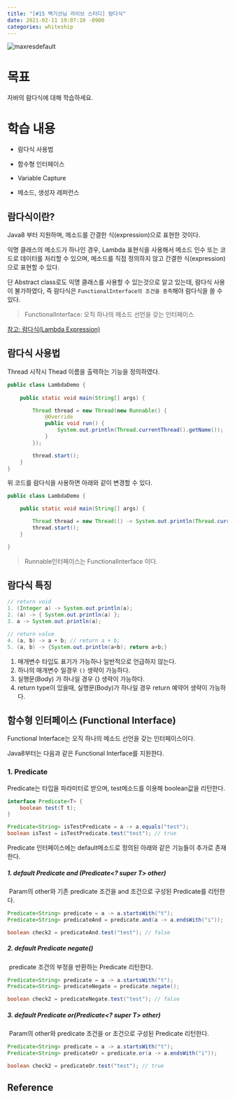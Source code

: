 ```yaml
---
title: "[#15 백기선님 라이브 스터디] 람다식"
date: 2021-02-11 19:07:10 -0900
categories: whiteship
---
```




![maxresdefault](https://user-images.githubusercontent.com/37217320/106457066-c5898a80-64d1-11eb-9cf2-22830bd214cc.jpg)

# 목표

자바의 람다식에 대해 학습하세요.

# 학습 내용
* 람다식 사용법

* 함수형 인터페이스

* Variable Capture

* 메소드, 생성자 레퍼런스

  

## 람다식이란?

Java8 부터 지원하며, 메소드를 간결한 식(expression)으로 표현한 것이다.

익명 클래스의 메소드가 하나인 경우, Lambda 표현식을 사용해서 메소드 인수 또는 코드로 데이터를 처리할 수 있으며, 메소드를 직접 정의하지 않고 간결한 식(expression)으로 표현할 수 있다.

단 Abstract class로도 익명 클래스를 사용할 수 있는것으로 알고 있는데, 람다식 사용이 불가하였다, 즉 람다식은 `FunctionalInterface의 조건을 충족`해야 람다식을 쓸 수 있다.

> FunctionalInterface: 오직 하나의 메소드 선언을 갖는 인터페이스

[참고: 람다식(Lambda Expression)](https://atoz-develop.tistory.com/entry/JAVA-람다식Lambda-Expression)



## 람다식 사용법

Thread 시작시 Thead 이름을 출력하는 기능을 정의하였다.

```java
public class LambdaDemo {
    
    public static void main(String[] args) {

        Thread thread = new Thread(new Runnable() {
            @Override
            public void run() {
                System.out.println(Thread.currentThread().getName());
            }
        });

        thread.start();
    }
}
```

위 코드를 람다식을 사용하면 아래와 같이 변경할 수 있다.

```java
public class LambdaDemo {

    public static void main(String[] args) {

        Thread thread = new Thread(() -> System.out.println(Thread.currentThread().getName()));
        thread.start();
    }

}
```

> Runnable인터페이스는 FunctionalInterface 이다.



## 람다식 특징

```java
// return void
1. (Integer a) -> System.out.println(a);
2. (a) -> { System.out.println(a) };
3. a -> System.out.println(a);

// return value
4. (a, b) -> a + b; // return a + b;
5. (a, b) -> {System.out.println(a+b); return a+b;}
```

1. 매개변수 타입도 표기가 가능하나 일반적으로 언급하지 않는다.
2. 하나의 매개변수 일경우 `()` 생략이 가능하다.
3. 실행문(Body) 가 하나일 경우 {} 생략이 가능하다.
4. return type이 있을때, 실행문(Body)가 하나일 경우 return 예약어 생략이 가능하다.



## 함수형 인터페이스 (Functional Interface)

Functional Interface는 오직 하나의 메소드 선언을 갖는 인터페이스이다.

Java8부터는 다음과 같은 Functional Interface를 지원한다.

### 1. Predicate

Predicate는 <T> 타입을 파라미터로 받으며, test메소드를 이용해 boolean값을 리턴한다.

```java
interface Predicate<T> {
    boolean test(T t);
}
```

```java
Predicate<String> isTestPredicate = a -> a.equals("test");
boolean isTest = isTestPredicate.test("test"); // true
```

Predicate 인터페이스에는 default메소드로 정의된 아래와 같은 기능들이 추가로 존재한다.



##### 	1. default Predicate<T> and (Predicate<? super T> other)

​	Param의 other와 기존 predicate 조건을 and 조건으로 구성된 Predicate를 리턴한다.

```java
Predicate<String> predicate = a -> a.startsWith("t");
Predicate<String> predicateAnd = predicate.and(a -> a.endsWith("i"));

boolean check2 = predicateAnd.test("test"); // false
```

##### 	2. default Predicate<T> negate()

​	predicate 조건의 부정을 반환하는 Predicate 리턴한다.

```java
Predicate<String> predicate = a -> a.startsWith("t");
Predicate<String> predicateNegate = predicate.negate();

boolean check2 = predicateNegate.test("test"); // false 
```

##### 	3. default Predicate<T> or(Predicate<? super T> other)

​	Param의 other와 predicate 조건을 or 조건으로 구성된 Predicate 리턴한다.

```java
Predicate<String> predicate = a -> a.startsWith("t");
Predicate<String> predicateOr = predicate.or(a -> a.endsWith("i"));

boolean check2 = predicateOr.test("test"); // true 
```











## Reference

> 